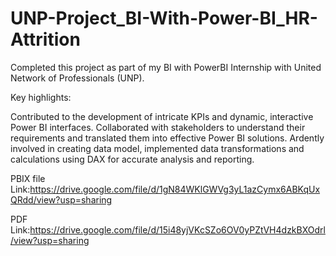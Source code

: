 # UNP-Project_BI-With-Power-BI_HR-Attrition

Completed this project as part of my BI with PowerBI Internship with United Network of Professionals (UNP).

Key highlights:

Contributed to the development of intricate KPIs and dynamic, interactive Power BI interfaces.
Collaborated with stakeholders to understand their requirements and translated them into effective Power BI solutions.
Ardently involved in creating data model, implemented data transformations and calculations using DAX for accurate analysis and reporting.

PBIX file Link:https://drive.google.com/file/d/1gN84WKlGWVg3yL1azCymx6ABKqUxQRdd/view?usp=sharing

PDF Link:https://drive.google.com/file/d/15i48yjVKcSZo6OV0yPZtVH4dzkBXOdrl/view?usp=sharing
